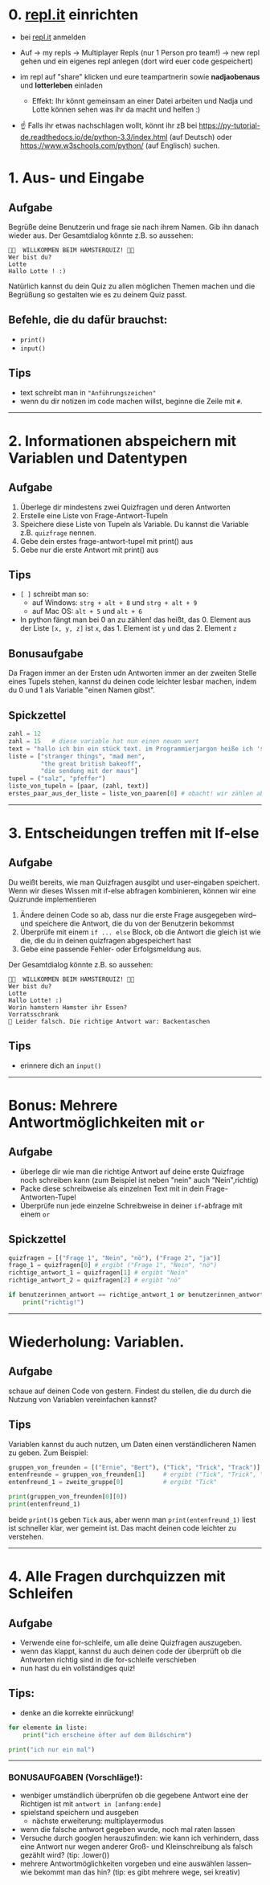 # 0. [repl.it](http://repl.it/) einrichten
- bei [repl.it](http://repl.it/) anmelden
- Auf -> my repls -> Multiplayer Repls (nur 1 Person pro team!) -> new repl gehen und ein eigenes repl anlegen (dort wird euer code gespeichert)
- im repl auf "share" klicken und eure teampartnerin sowie **nadjaobenaus** und **lotterleben** einladen
    * Effekt: Ihr könnt gemeinsam an einer Datei arbeiten und Nadja und Lotte können sehen was ihr da macht und helfen :)

- ☝️ Falls ihr etwas nachschlagen wollt, könnt ihr zB bei https://py-tutorial-de.readthedocs.io/de/python-3.3/index.html (auf Deutsch) oder https://www.w3schools.com/python/ (auf Englisch) suchen.

# 1. Aus- und Eingabe
## Aufgabe
Begrüße deine Benutzerin und frage sie nach ihrem Namen.
Gib ihn danach wieder aus.
Der Gesamtdialog könnte z.B. so aussehen:

```console
🐹🌸  WILLKOMMEN BEIM HAMSTERQUIZ! 🌸🐹
Wer bist du?
Lotte
Hallo Lotte ! :)
```
Natürlich kannst du dein Quiz zu allen möglichen Themen machen und die Begrüßung so gestalten wie es zu deinem Quiz passt.

## Befehle, die du dafür brauchst:
- `print()`
- `input()`

## Tips
- text schreibt man in `"Anführungszeichen"`
- wenn du dir notizen im code machen willst, beginne die Zeile mit `#`.

--------------------

# 2. Informationen abspeichern mit Variablen und Datentypen
## Aufgabe
1. Überlege dir mindestens zwei Quizfragen und deren Antworten
2. Erstelle eine Liste von Frage-Antwort-Tupeln
3. Speichere diese Liste von Tupeln als Variable. Du kannst die Variable z.B. `quizfrage` nennen.
4. Gebe dein erstes frage-antwort-tupel mit print() aus
4. Gebe nur die erste Antwort mit print() aus

## Tips
- `[ ]` schreibt man so:
    - auf Windows: `strg + alt + 8` und `strg + alt + 9`
    - auf Mac OS:  `alt + 5` und `alt + 6`
- In python fängt man bei 0 an zu zählen! das heißt, das 0. Element aus der Liste `[x, y, z]` ist `x`, das 1. Element ist `y` und das 2. Element `z`

## Bonusaufgabe
Da Fragen immer an der Ersten udn Antworten immer an der zweiten Stelle eines Tupels stehen, kannst du deinen code leichter lesbar machen, indem du 0 und 1 als Variable "einen Namen gibst".

## Spickzettel

```python
zahl = 12
zahl = 15   # diese variable hat nun einen neuen wert
text = "hallo ich bin ein stück text. im Programmierjargon heiße ich 'string'."
liste = ["stranger things", "mad men",
         "the great british bakeoff",
         "die sendung mit der maus"]
tupel = ("salz", "pfeffer")
liste_von_tupeln = [paar, (zahl, text)]
erstes_paar_aus_der_liste = liste_von_paaren[0] # obacht! wir zählen ab 0!
```

--------------------

# 3. Entscheidungen treffen mit If-else
## Aufgabe
Du weißt bereits, wie man Quizfragen ausgibt und user-eingaben speichert. Wenn wir dieses Wissen mit if-else abfragen kombinieren, können wir eine Quizrunde implementieren

1. Ändere deinen Code so ab, dass nur die erste Frage ausgegeben wird– und speichere die Antwort, die du von der Benutzerin bekommst
2. Überprüfe mit einem `if ... else` Block, ob die Antwort die gleich ist wie die, die du in deinen quizfragen abgespeichert hast
3. Gebe eine passende Fehler- oder Erfolgsmeldung aus.

Der Gesamtdialog könnte z.B. so aussehen:

```console
🐹🌸  WILLKOMMEN BEIM HAMSTERQUIZ! 🌸🐹
Wer bist du?
Lotte
Hallo Lotte! :)
Worin hamstern Hamster ihr Essen?
Vorratsschrank
🛑 Leider falsch. Die richtige Antwort war: Backentaschen
```

## Tips
- erinnere dich an `input()`

--------------------
# Bonus: Mehrere Antwortmöglichkeiten mit `or`

## Aufgabe
- überlege dir wie man die richtige Antwort auf deine erste Quizfrage noch schreiben kann (zum Beispiel ist neben "nein" auch "Nein",richtig)
- Packe diese schreibweise als einzelnen Text mit in dein Frage-Antworten-Tupel
- Überprüfe nun jede einzelne Schreibweise in deiner `if`-abfrage mit einem `or`

## Spickzettel
```python
quizfragen = [("Frage 1", "Nein", "nö"), ("Frage 2", "ja")]
frage_1 = quizfragen[0] # ergibt ("Frage 1", "Nein", "nö")
richtige_antwort_1 = quizfragen[1] # ergibt "Nein"
richtige_antwort_2 = quizfragen[2] # ergibt "nö"

if benutzerinnen_antwort == richtige_antwort_1 or benutzerinnen_antwort == richtige_antwort_2:
    print("richtig!")
```

--------------------

# Wiederholung: Variablen.
## Aufgabe
schaue auf deinen Code von gestern. Findest du stellen, die du durch die Nutzung von Variablen vereinfachen kannst?

## Tips
Variablen kannst du auch nutzen, um Daten einen verständlicheren Namen zu geben. Zum Beispiel:

```python
gruppen_von_freunden = [("Ernie", "Bert"), ("Tick", "Trick", "Track")]
entenfreunde = gruppen_von_freunden[1]     # ergibt ("Tick", "Trick", "Track")
entenfreund_1 = zweite_gruppe[0]           # ergibt "Tick"

print(gruppen_von_freunden[0][0])
print(entenfreund_1)
```

beide `print()`s geben `Tick` aus, aber wenn man `print(entenfreund_1)` liest ist schneller klar, wer gemeint ist. Das macht deinen code leichter zu verstehen.

--------------------
# 4. Alle Fragen durchquizzen mit Schleifen
## Aufgabe
- Verwende eine for-schleife, um alle deine Quizfragen auszugeben.
- wenn das klappt, kannst du auch deinen code der überprüft ob die Antworten richtig sind in die for-schleife verschieben
- nun hast du ein vollständiges quiz!

## Tips:
- denke an die korrekte einrückung!

```python
for elemente in liste:
    print("ich erscheine öfter auf dem Bildschirm")

print("ich nur ein mal")
```


--------------------
### BONUSAUFGABEN (Vorschläge!):
- wenbiger umständlich überprüfen ob die gegebene Antwort eine der Richtigen ist mit `antwort in [anfang:ende]`
- spielstand speichern und ausgeben
    * nächste erweiterung: multiplayermodus
- wenn die falsche antwort gegeben wurde, noch mal raten lassen
- Versuche durch googlen herauszufinden: wie kann ich verhindern, dass eine Antwort nur wegen anderer Groß- und Kleinschreibung als falsch gezählt wird? (tip: .lower())
- mehrere Antwortmöglichkeiten vorgeben und eine auswählen lassen– wie bekommt man das hin? (tip: es gibt mehrere wege, sei kreativ)
